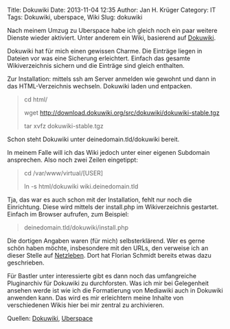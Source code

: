 Title: Dokuwiki 
Date: 2013-11-04 12:35
Author: Jan H. Krüger
Category: IT
Tags: Dokuwiki, uberspace, Wiki
Slug: dokuwiki

Nach meinem Umzug zu Uberspace habe ich gleich noch ein paar weitere
Dienste wieder aktiviert. Unter anderem ein Wiki, basierend auf
[Dokuwiki][].

Dokuwiki hat für mich einen gewissen Charme. Die Einträge liegen in
Dateien vor was eine Sicherung erleichtert. Einfach das gesamte
Wikiverzeichnis sichern und die Einträge sind gleich enthalten.

Zur Installation: mittels ssh am Server anmelden wie gewohnt und dann in
das HTML-Verzeichnis wechseln. Dokuwiki laden und entpacken.

> cd html/
>
> wget http://download.dokuwiki.org/src/dokuwiki/dokuwiki-stable.tgz
>
> tar xvfz dokuwiki-stable.tgz

Schon steht Dokuwiki unter deinedomain.tld/dokuwiki bereit.

In meinem Falle will ich das Wiki jedoch unter einer eigenen Subdomain
ansprechen. Also noch zwei Zeilen eingetippt:

> cd /var/www/virtual/[USER]
>
> ln -s html/dokuwiki wiki.deinedomain.tld

Tja, das war es auch schon mit der Installation, fehlt nur noch die
Einrichtung. Diese wird mittels der install.php im Wikiverzeichnis
gestartet. Einfach im Browser aufrufen, zum Beispiel:

> deinedomain.tld/dokuwiki/install.php

Die dortigen Angaben waren (für mich) selbsterklärend. Wer es gerne
schön haben möchte, insbesondere mit den URLs, den verweise ich an
dieser Stelle auf [Netzleben][]. Dort hat Florian Schmidt bereits etwas
dazu geschrieben.

Für Bastler unter interessierte gibt es dann noch das umfangreiche
Pluginarchiv für Dokuwiki zu durchforsten. Was ich mir bei Gelegenheit
ansehen werde ist wie ich die Formatierung von Mediawiki auch in
Dokuwiki anwenden kann. Das wird es mir erleichtern meine Inhalte von
verschiedenen Wikis hier bei mir zentral zu archivieren.

Quellen: [Dokuwiki][], [Uberspace][]

  [Dokuwiki]: https://www.dokuwiki.org/start?id=de:dokuwiki "Dokuwiki"
  [Netzleben]: http://netzleben.com/2013/09/dokuwiki-installieren/
    "Dokuwiki installieren / URL"
  [Uberspace]: https://uberspace.de/ "Uberspace"
